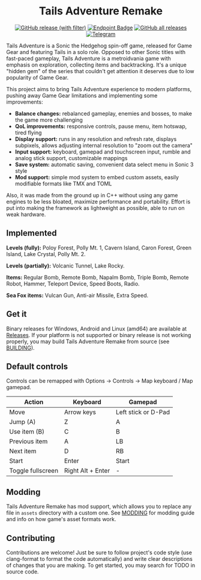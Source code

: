 <h1 align="center">
  Tails Adventure Remake
</h1>

<div align="center">

[![GitHub release (with filter)](https://img.shields.io/github/v/release/mechakotik/tails-adventure?style=flat&label=latest&color=&logo=Git&logoColor=white)](https://github.com/mechakotik/tails-adventure/releases)
[![Endpoint Badge](https://img.shields.io/endpoint?url=https%3A%2F%2Fplay.cuzi.workers.dev%2Fplay%3Fi%3Dcom.mechakotik.tailsadventure%26gl%3DUS%26hl%3Den%26l%3Dinstalls%26m%3D%24totalinstalls&logo=google-play&color=)](https://play.google.com/store/apps/details?id=com.mechakotik.tailsadventure)
[![GitHub all releases](https://img.shields.io/github/downloads/mechakotik/tails-adventure/total?color=&logo=github)](https://github.com/mechakotik/tails-adventure/releases)
[![Telegram](https://img.shields.io/badge/Telegram-blue.svg?style=flat&logo=Telegram&logoColor=white)](https://t.me/tailsadventure)

</div>

Tails Adventure is a Sonic the Hedgehog spin-off game, released for Game Gear and featuring Tails in a solo role. Opposed to other Sonic titles with fast-paced gameplay, Tails Adventure is a metroidvania game with emphasis on exploration, collecting items and backtracking. It's a unique "hidden gem" of the series that couldn't get attention it deserves due to low popularity of Game Gear.

This project aims to bring Tails Adventure experience to modern platforms, pushing away Game Gear limitations and implementing some improvements:
- **Balance changes:** rebalanced gameplay, enemies and bosses, to make the game more challenging
- **QoL improvements:** responsive controls, pause menu, item hotswap, tired flying
- **Display support:** runs in any resolution and refresh rate, displays subpixels, allows adjusting internal resolution to "zoom out the camera"
- **Input support:** keyboard, gamepad and touchscreen input, rumble and analog stick support, customizable mappings
- **Save system:** automatic saving, convenient data select menu in Sonic 3 style
- **Mod support:** simple mod system to embed custom assets, easily modifiable formats like TMX and TOML

Also, it was made from the ground up in C++ without using any game engines to be less bloated, maximize performance and portability. Effort is put into making the framework as lightweight as possible, able to run on weak hardware.

## Implemented

**Levels (fully):** Poloy Forest, Polly Mt. 1, Cavern Island, Caron Forest, Green Island, Lake Crystal, Polly Mt. 2.

**Levels (partially):** Volcanic Tunnel, Lake Rocky.

**Items:** Regular Bomb, Remote Bomb, Napalm Bomb, Triple Bomb, Remote Robot, Hammer, Teleport Device, Speed Boots, Radio.

**Sea Fox items:** Vulcan Gun, Anti-air Missile, Extra Speed.

## Get it

Binary releases for Windows, Android and Linux (amd64) are available at [Releases](https://github.com/mechakotik/tails-adventure/releases). If your platform is not supported or binary release is not working properly, you may build Tails Adventure Remake from source (see [BUILDING](docs/BUILDING.md)).

## Default controls

Controls can be remapped with Options -> Controls -> Map keyboard / Map gamepad.

| Action | Keyboard | Gamepad |
| ------ | -------- | ------- |
| Move | Arrow keys | Left stick or D-Pad |
| Jump (A) | Z | A |
| Use item (B) | C | B |
| Previous item | A | LB |
| Next item | D | RB |
| Start | Enter | Start |
| Toggle fullscreen | Right Alt + Enter | - |

## Modding

Tails Adventure Remake has mod support, which allows you to replace any file in `assets` directory with a custom one. See [MODDING](docs/MODDING.md) for modding guide and info on how game's asset formats work.

## Contributing

Contributions are welcome! Just be sure to follow project's code style (use clang-format to format the code automatically) and write clear descriptions of changes that you are making. To get started, you may search for TODO in source code.

